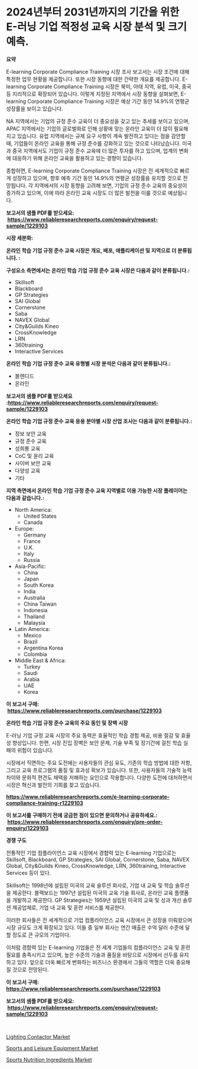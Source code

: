 <p><h1>2024년부터 2031년까지의 기간을 위한 E-러닝 기업 적정성 교육 시장 분석 및 크기 예측.</h1></p><p><strong>요약</strong></p>
<p><p>E-learning Corporate Compliance Training 시장 조사 보고서는 시장 조건에 대해 특정한 업무 현황을 제공합니다. 또한 시장 동향에 대한 간략한 개요를 제공합니다. E-learning Corporate Compliance Training 시장은 북미, 아태 지역, 유럽, 미국, 중국 등 지리적으로 확장되어 있습니다. 이렇게 지정된 지역에서 시장 동향을 살펴보면, E-learning Corporate Compliance Training 시장은 예상 기간 동안 14.9%의 연평균 성장률을 보이고 있습니다.</p><p>NA 지역에서는 기업의 규정 준수 교육이 더 중요성을 갖고 있는 추세를 보이고 있으며, APAC 지역에서는 기업의 글로벌화로 인해 상황에 맞는 온라인 교육이 더 많이 필요해 지고 있습니다. 유럽 지역에서는 규제 요구 사항이 계속 발전하고 있다는 점을 감안할 때, 기업들이 온라인 교육을 통해 규정 준수를 강화하고 있는 것으로 나타났습니다. 미국과 중국 지역에서도 기업이 규정 준수 교육에 더 많은 투자를 하고 있으며, 업계의 변화에 대응하기 위해 온라인 교육을 활용하고 있는 경향이 있습니다.</p><p>종합하면, E-learning Corporate Compliance Training 시장은 전 세계적으로 빠르게 성장하고 있으며, 향후 예측 기간 동안 14.9%의 연평균 성장률을 유지할 것으로 전망됩니다. 각 지역에서의 시장 동향을 고려해 보면, 기업의 규정 준수 교육의 중요성이 증가하고 있으며, 이에 따라 온라인 교육 시장도 더 많은 발전을 이룰 것으로 예상됩니다.</p></p>
<p><strong>보고서의 샘플 PDF를 받으세요: &nbsp;<a href="https://www.reliableresearchreports.com/enquiry/request-sample/1229103">https://www.reliableresearchreports.com/enquiry/request-sample/1229103</a></strong></p>
<p><strong>시장 세분화:</strong></p>
<p><strong> 온라인 학습 기업 규정 준수 교육 시장은 개요, 배포, 애플리케이션 및 지역으로 더 분류됩니다. :</strong></p>
<p><strong>구성요소 측면에서는 온라인 학습 기업 규정 준수 교육 시장은 다음과 같이 분류됩니다.:</strong></p>
<p><ul><li>Skillsoft</li><li>Blackboard</li><li>GP Strategies</li><li>SAI Global</li><li>Cornerstone</li><li>Saba</li><li>NAVEX Global</li><li>City&Guilds Kineo</li><li>CrossKnowledge</li><li>LRN</li><li>360training</li><li>Interactive Services</li></ul></p>
<p><strong> 온라인 학습 기업 규정 준수 교육 유형별 시장 분석은 다음과 같이 분류됩니다.:</strong></p>
<p><ul><li>블렌디드</li><li>온라인</li></ul></p>
<p><strong>보고서의 샘플 PDF를 받으세요 :<a href="https://www.reliableresearchreports.com/enquiry/request-sample/1229103">https://www.reliableresearchreports.com/enquiry/request-sample/1229103</a></strong></p>
<p><strong> 온라인 학습 기업 규정 준수 교육 응용 분야별 시장 산업 조사는 다음과 같이 분류됩니다.:</strong></p>
<p><ul><li>정보 보안 교육</li><li>규정 준수 교육</li><li>성희롱 교육</li><li>CoC 및 윤리 교육</li><li>사이버 보안 교육</li><li>다양성 교육</li><li>기타</li></ul></p>
<p><strong>지역 측면에서 온라인 학습 기업 규정 준수 교육 지역별로 이용 가능한 시장 플레이어는 다음과 같습니다.:</strong></p>
<p><ul>
    <li>
        North America:
        <ul>
            <li>United States</li>
            <li>Canada</li>
        </ul>
    </li>
    <li>
        Europe:
        <ul>
            <li>Germany</li>
            <li>France</li>
            <li>U.K.</li>
            <li>Italy</li>
            <li>Russia</li>
        </ul>
    </li>
    <li>
        Asia-Pacific:
        <ul>
            <li>China</li>
            <li>Japan</li>
            <li>South Korea</li>
            <li>India</li>
            <li>Australia</li>
            <li>China Taiwan</li>
            <li>Indonesia</li>
            <li>Thailand</li>
            <li>Malaysia</li>
        </ul>
    </li>
    <li>
        Latin America:
        <ul>
            <li>Mexico</li>
            <li>Brazil</li>
            <li>Argentina Korea</li>
            <li>Colombia</li>
        </ul>
    </li>
    <li>
        Middle East & Africa:
        <ul>
            <li>Turkey</li>
            <li>Saudi</li>
            <li>Arabia</li>
            <li>UAE</li>
            <li>Korea</li>
        </ul>
    </li>
    </ul></p>
<p><strong>이 보고서 구매: &nbsp;<a href="https://www.reliableresearchreports.com/purchase/1229103">https://www.reliableresearchreports.com/purchase/1229103</a></strong></p>
<p><strong>온라인 학습 기업 규정 준수 교육의 주요 동인 및 장벽 시장</strong></p>
<p><p>E-러닝 기업 규정 교육 시장의 주요 동력은 효율적인 학습 경험 제공, 비용 절감 및 효율성 향상입니다. 한편, 시장 진입 장벽은 보안 문제, 기술 부족 및 장기간에 걸친 학습 실패의 위험이 있습니다.</p><p>시장에서 직면하는 주요 도전에는 사용자들의 관심 유도, 기존의 학습 방법에 대한 저항, 그리고 교육 프로그램의 품질 및 효과성 확보가 있습니다. 또한, 사용자들의 기술적 능력 차이와 문화적 편견도 채택을 저해하는 요인으로 작용합니다. 다양한 도전에 대처하면서 시장은 혁신과 발전의 기회를 찾고 있습니다.</p></p>
<p><strong><a href="https://www.reliableresearchreports.com/e-learning-corporate-compliance-training-r1229103">https://www.reliableresearchreports.com/e-learning-corporate-compliance-training-r1229103</a></strong></p>
<p><strong>이 보고서를 구매하기 전에 궁금한 점이 있으면 문의하거나 공유하세요.: &nbsp;<a href="https://www.reliableresearchreports.com/enquiry/pre-order-enquiry/1229103">https://www.reliableresearchreports.com/enquiry/pre-order-enquiry/1229103</a></strong></p>
<p><strong>경쟁 구도</strong></p>
<p><p>전통적인 기업 컴플라이언스 교육 시장에서 경합력 있는 E-learning 기업으로는 Skillsoft, Blackboard, GP Strategies, SAI Global, Cornerstone, Saba, NAVEX Global, City&Guilds Kineo, CrossKnowledge, LRN, 360training, Interactive Services 등이 있다. </p><p>Skillsoft는 1998년에 설립된 미국의 교육 솔루션 회사로, 기업 내 교육 및 학습 솔루션을 제공한다. 블랙보드는 1997년 설립된 미국의 교육 기술 회사로, 온라인 교육 플랫폼을 개발하고 제공한다. GP Strategies는 1959년 설립된 미국의 교육 및 성과 개선 솔루션 제공업체로, 기업 내 교육 및 훈련 서비스를 제공한다.</p><p>이러한 회사들은 전 세계적으로 기업 컴플라이언스 교육 시장에서 큰 성장을 이뤄왔으며 시장 규모도 크게 확장되고 있다. 이들 중 일부 회사는 연간 매출은 수억 달러 수준에 달할 정도로 큰 규모의 기업이다.</p><p>이처럼 경합력 있는 E-learning 기업들은 전 세계 기업들의 컴플라이언스 교육 및 훈련 필요를 충족시키고 있으며, 높은 수준의 기술과 품질을 바탕으로 시장에서 선두를 유지하고 있다. 앞으로 더욱 빠르게 변화하는 비즈니스 환경에서 그들의 역할은 더욱 중요해질 것으로 전망된다.</p></p>
<p><strong>이 보고서 구매: &nbsp; <a href="https://www.reliableresearchreports.com/purchase/1229103">https://www.reliableresearchreports.com/purchase/1229103</a></strong></p>
<p><strong>보고서의 샘플 PDF를 받으세요: &nbsp;<a href="https://www.reliableresearchreports.com/enquiry/request-sample/1229103">https://www.reliableresearchreports.com/enquiry/request-sample/1229103</a></strong><strong></strong></p>
<p>&nbsp;</p>
<p><p><a href="https://www.linkedin.com/pulse/lighting-contactor-market-research-report-its-history-forecast-yb5rf?trackingId=VZPoynIyKvTFVOr3pBrWGw%3D%3D">Lighting Contactor Market</a></p><p><a href="https://www.linkedin.com/pulse/sports-leisure-equipment-market-competitive-analysis-trends-forecast-pcnhf?trackingId=kzeYq0547pqLgmbUXtDwgw%3D%3D">Sports and Leisure Equipment Market</a></p><p><a href="https://www.linkedin.com/pulse/sports-nutrition-ingredients-market-analysis-its-cagr-segmentation-wfmmf?trackingId=hc2R6cSaSgm%2BeiM0rWY%2B8w%3D%3D">Sports Nutrition Ingredients Market</a></p></p>